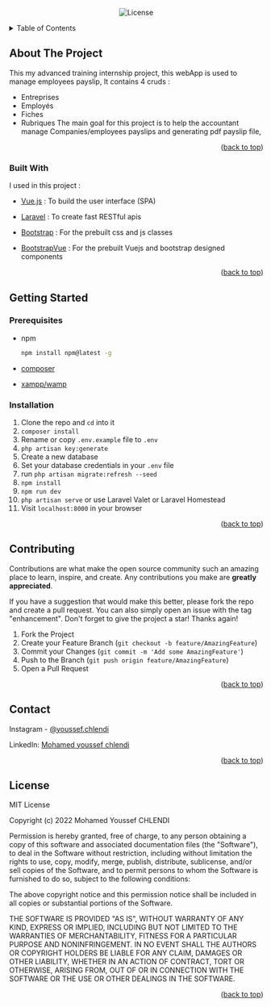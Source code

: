 <p align="center">
<img src="https://img.shields.io/packagist/l/laravel/framework" alt="License"></a>
</p>
<details>
  <summary>Table of Contents</summary>
  <ol>
    <li>
      <a href="#about-the-project">About The Project</a>
      <ul>
        <li><a href="#built-with">Built With</a></li>
      </ul>
    </li>
    <li>
      <a href="#getting-started">Getting Started</a>
      <ul>
        <li><a href="#prerequisites">Prerequisites</a></li>
        <li><a href="#installation">Installation</a></li>
      </ul>
    </li>
    <li><a href="#contributing">Contributing</a></li>
    <li><a href="#license">License</a></li>
    <li><a href="#contact">Contact</a></li>
    <li><a href="#acknowledgments">Acknowledgments</a></li>
  </ol>
</details>

## About The Project

This my advanced training internship project, this webApp is used to manage employees payslip,
It contains 4 cruds : 
* Entreprises
* Employés
* Fiches
* Rubriques
The main goal for this project is to help the accountant manage Companies/employees payslips and generating pdf payslip file,
<p align="right">(<a href="#top">back to top</a>)</p>

### Built With

I used in this project :

* [Vue.js](https://vuejs.org/) : To build the user interface (SPA) 

* [Laravel](https://laravel.com) : To create fast RESTful apis 

* [Bootstrap](https://getbootstrap.com) : For the prebuilt css and js classes 

* [BootstrapVue](https://bootstrap-vue.org) : For the prebuilt Vuejs and bootstrap designed components

<p align="right">(<a href="#top">back to top</a>)</p>

<!-- GETTING STARTED -->

## Getting Started

### Prerequisites

* npm
  ```sh
  npm install npm@latest -g
  ```
* [composer](https://getcomposer.org/download/) 
 
* [xampp/wamp](https://www.apachefriends.org/index.html)


### Installation

1. Clone the repo and `cd` into it
2. `composer install`
3. Rename or copy `.env.example` file to `.env`
4. `php artisan key:generate`
5. Create a new database
6. Set your database credentials in your `.env` file
7. run `php artisan migrate:refresh --seed`
8. `npm install`
9. `npm run dev`
10. `php artisan serve` or use Laravel Valet or Laravel Homestead
11. Visit `localhost:8000` in your browser


<p align="right">(<a href="#top">back to top</a>)</p>



<!-- USAGE EXAMPLES -->

<!-- CONTRIBUTING -->
## Contributing

Contributions are what make the open source community such an amazing place to learn, inspire, and create. Any contributions you make are **greatly appreciated**.

If you have a suggestion that would make this better, please fork the repo and create a pull request. You can also simply open an issue with the tag "enhancement".
Don't forget to give the project a star! Thanks again!

1. Fork the Project
2. Create your Feature Branch (`git checkout -b feature/AmazingFeature`)
3. Commit your Changes (`git commit -m 'Add some AmazingFeature'`)
4. Push to the Branch (`git push origin feature/AmazingFeature`)
5. Open a Pull Request

<p align="right">(<a href="#top">back to top</a>)</p>

<!-- CONTACT -->
## Contact

Instagram - [@youssef.chlendi](https://instagram.com/youssef.chlendi) 

LinkedIn: [Mohamed youssef chlendi](https://www.linkedin.com/in/mohamed-youssef-chlendi-1b5624183)

<p align="right">(<a href="#top">back to top</a>)</p>

## License
MIT License

Copyright (c) 2022 Mohamed Youssef CHLENDI

Permission is hereby granted, free of charge, to any person obtaining a copy
of this software and associated documentation files (the "Software"), to deal
in the Software without restriction, including without limitation the rights
to use, copy, modify, merge, publish, distribute, sublicense, and/or sell
copies of the Software, and to permit persons to whom the Software is
furnished to do so, subject to the following conditions:

The above copyright notice and this permission notice shall be included in all
copies or substantial portions of the Software.

THE SOFTWARE IS PROVIDED "AS IS", WITHOUT WARRANTY OF ANY KIND, EXPRESS OR
IMPLIED, INCLUDING BUT NOT LIMITED TO THE WARRANTIES OF MERCHANTABILITY,
FITNESS FOR A PARTICULAR PURPOSE AND NONINFRINGEMENT. IN NO EVENT SHALL THE
AUTHORS OR COPYRIGHT HOLDERS BE LIABLE FOR ANY CLAIM, DAMAGES OR OTHER
LIABILITY, WHETHER IN AN ACTION OF CONTRACT, TORT OR OTHERWISE, ARISING FROM,
OUT OF OR IN CONNECTION WITH THE SOFTWARE OR THE USE OR OTHER DEALINGS IN THE
SOFTWARE.
<p align="right">(<a href="#top">back to top</a>)</p>
